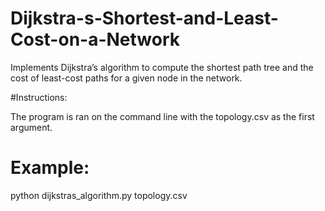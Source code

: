 # Dijkstra-s-Shortest-and-Least-Cost-on-a-Network
Implements Dijkstra’s algorithm to compute the shortest path tree and the cost of least-cost paths for a given node in the network.

#Instructions:

The program is ran on the command line with the topology.csv as the first argument.

# Example:

python dijkstras_algorithm.py topology.csv
